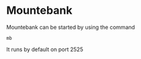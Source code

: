 # Mountebank

Mountebank can be started by using the command
	
	mb
	
It runs by default on port 2525
